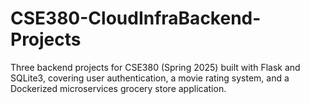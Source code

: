 # CSE380-CloudInfraBackend-Projects
Three backend projects for CSE380 (Spring 2025) built with Flask and SQLite3, covering user authentication, a movie rating system, and a Dockerized microservices grocery store application.
